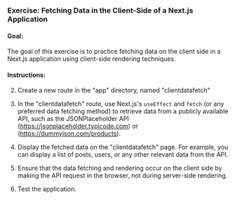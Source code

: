 ### Exercise: Fetching Data in the Client-Side of a Next.js Application

#### Goal:

The goal of this exercise is to practice fetching data on the client side in a Next.js application using client-side rendering techniques.

#### Instructions:

2. Create a new route in the "app" directory, named "clientdatafetch"

3. In the "clientdatafetch" route, use Next.js's `useEffect` and `fetch` (or any preferred data fetching method) to retrieve data from a publicly available API, such as the JSONPlaceholder API (https://jsonplaceholder.typicode.com) or (https://dummyjson.com/products).

4. Display the fetched data on the "clientdatafetch" page. For example, you can display a list of posts, users, or any other relevant data from the API.

5. Ensure that the data fetching and rendering occur on the client side by making the API request in the browser, not during server-side rendering.

6. Test the application.

